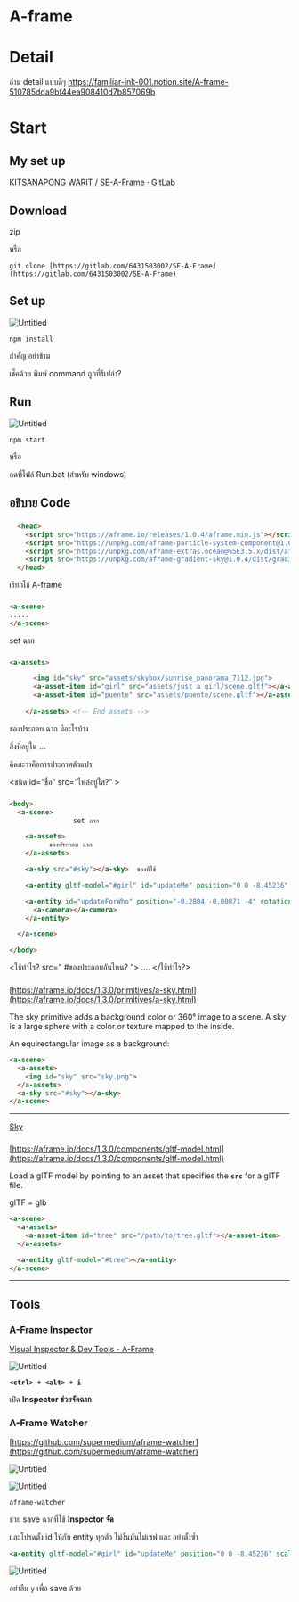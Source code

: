 # A-frame

# Detail

อ่าน detail แบบดีๆ
https://familiar-ink-001.notion.site/A-frame-510785dda9bf44ea908410d7b857069b

# Start

## My set up

[KITSANAPONG WARIT / SE-A-Frame · GitLab](https://gitlab.com/6431503002/SE-A-Frame)

## Download

zip 

หรือ

`git clone [https://gitlab.com/6431503002/SE-A-Frame](https://gitlab.com/6431503002/SE-A-Frame)`

## Set up

![Untitled](A-frame%20fed4202803a744378d6403170334ca1a/Untitled.png)

`npm install`

สำคัญ อย่าข้าม 

เช็คด้วย พิมพ์ command ถูกที่รึเปล่า?

## Run

![Untitled](A-frame%20fed4202803a744378d6403170334ca1a/Untitled%201.png)

`npm start`

หรือ

กดที่ไฟล์ Run.bat (สำหรับ windows)

## อธิบาย Code

### <head>

```html
  <head>
    <script src="https://aframe.io/releases/1.0.4/aframe.min.js"></script>
    <script src="https://unpkg.com/aframe-particle-system-component@1.0.x/dist/aframe-particle-system-component.min.js"></script>
    <script src="https://unpkg.com/aframe-extras.ocean@%5E3.5.x/dist/aframe-extras.ocean.min.js"></script>
    <script src="https://unpkg.com/aframe-gradient-sky@1.0.4/dist/gradientsky.min.js"></script>
  </head>
```

เรียกใช้ A-frame

### <a-scene>

```html
<a-scene>
.....
</a-scene>
```

set ฉาก

### <a-assets>

```html
<a-assets>

      <img id="sky" src="assets/skybox/sunrise_panorama_7112.jpg">
      <a-asset-item id="girl" src="assets/just_a_girl/scene.gltf"></a-asset-item>
      <a-asset-item id="puente" src="assets/puente/scene.gltf"></a-asset-item>
      
    </a-assets> <!-- End assets -->
```

ของประกอบ ฉาก มีอะไรบ้าง

สิ่งที่อยู่ใน <a-assets> … </a-assets>

คิดสะว่าคือการประกาศตัวแปร 

<ชนิด id=”ชื่อ” src=”ไฟล์อยู่ไส?” >

### <body>

```html
<body>
  <a-scene>
				set ฉาก

    <a-assets>
	      ของประกอบ ฉาก
    </a-assets>

    <a-sky src="#sky"></a-sky>  ของทีใช้

    <a-entity gltf-model="#girl" id="updateMe" position="0 0 -8.45236" scale="0.03118 0.03118 0.03118"></a-entity> ของทีใช้

    <a-entity id="updateForWho" position="-0.2804 -0.00871 -4" rotation="0.33174256338074665 -1.8397674801650734 -0.010886198107485642"> ของทีใช้
      <a-camera></a-camera>
    </a-entity>

  </a-scene>

</body>
```

<ใช้ทำไร?   src=” #ของประกอบอันไหน? ”>   …. </ใช้ทำไร?>

### <a-sky>

[https://aframe.io/docs/1.3.0/primitives/a-sky.html](https://aframe.io/docs/1.3.0/primitives/a-sky.html)

The sky primitive adds a background color or 360° image to a scene. A sky is a large sphere with a color or texture mapped to the inside.

An equirectangular image as a background:

```html
<a-scene>
  <a-assets>
    <img id="sky" src="sky.png">
  </a-assets>
  <a-sky src="#sky"></a-sky>
</a-scene>
```

---

[Sky](https://www.notion.so/afe6591970c94d1bb7a7401906862d75)

### <a-entity gltf-model="#name">

[https://aframe.io/docs/1.3.0/components/gltf-model.html](https://aframe.io/docs/1.3.0/components/gltf-model.html)

Load a glTF model by pointing to an asset that specifies the **`src`** for a glTF file.

glTF = glb

```html
<a-scene>
  <a-assets>
    <a-asset-item id="tree" src="/path/to/tree.gltf"></a-asset-item>
  </a-assets>

  <a-entity gltf-model="#tree"></a-entity>
</a-scene>
```

---

## Tools

### **A-Frame Inspector**

[Visual Inspector & Dev Tools - A-Frame](https://aframe.io/docs/1.3.0/introduction/visual-inspector-and-dev-tools.html#a-frame-inspector)

![Untitled](A-frame%20fed4202803a744378d6403170334ca1a/Untitled%202.png)

**`<ctrl> + <alt> + i`** 

เปิด ****Inspector ช่วยจัดฉาก****

### ****A-Frame Watcher****

[https://github.com/supermedium/aframe-watcher](https://github.com/supermedium/aframe-watcher)

![Untitled](A-frame%20fed4202803a744378d6403170334ca1a/Untitled%203.png)

![Untitled](A-frame%20fed4202803a744378d6403170334ca1a/Untitled%204.png)

`aframe-watcher`

ช่วย save ฉากที่ใช้ ****Inspector จัด****

และโปรดตั้ง id ให้กับ entity ทุกตัว ไม่งั้นมันไม่เซฟ และ อย่าตั้งซ้ำ

```html
<a-entity gltf-model="#girl" id="updateMe" position="0 0 -8.45236" scale="0.03118 0.03118 0.03118"></a-entity>
```

![Untitled](A-frame%20fed4202803a744378d6403170334ca1a/Untitled%205.png)

อย่าลืม `y` เพื่อ save ด้วย
